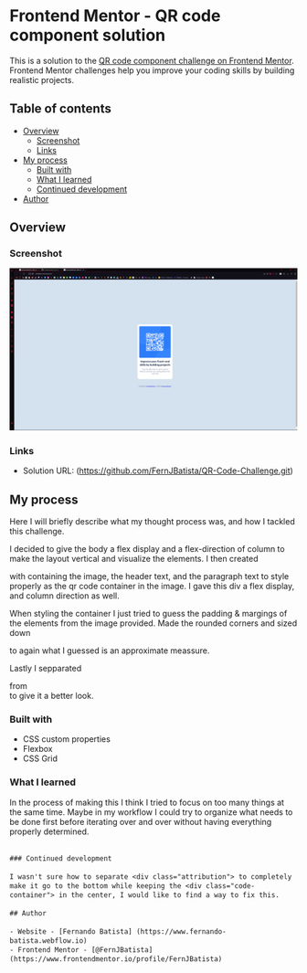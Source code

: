 # Frontend Mentor - QR code component solution

This is a solution to the [QR code component challenge on Frontend Mentor](https://www.frontendmentor.io/challenges/qr-code-component-iux_sIO_H). Frontend Mentor challenges help you improve your coding skills by building realistic projects.

## Table of contents

- [Overview](#overview)
  - [Screenshot](#screenshot)
  - [Links](#links)
- [My process](#my-process)
  - [Built with](#built-with)
  - [What I learned](#what-i-learned)
  - [Continued development](#continued-development)
- [Author](#author)



## Overview

### Screenshot
![](./screenshot-qr-code.png)



### Links
- Solution URL: (https://github.com/FernJBatista/QR-Code-Challenge.git)



## My process
Here I will briefly describe what my thought process was, and how I tackled this challenge.

  I decided to give the body a flex display and a flex-direction of column to make the layout vertical and visualize the elements. I then created <div class="code-container"> with containing the image, the header text, and the paragraph text to style properly as the qr code container in the image. I gave this div a flex display, and column direction as well. 
  
  When styling the container I just tried to guess the padding & margings of the elements from the image provided. Made the rounded corners and sized down <div class="code-container"> to again what I guessed is an approximate meassure.

  Lastly I sepparated <div class="attribution"> from <div class="code-container"> to give it a better look. 



### Built with
- CSS custom properties
- Flexbox
- CSS Grid



### What I learned
In the process of making this I think I tried to focus on too many things at the same time. Maybe in my workflow I could try to organize what needs to be done first before iterating over and over without having everything properly determined.

```

### Continued development

I wasn't sure how to separate <div class="attribution"> to completely make it go to the bottom while keeping the <div class="code-container"> in the center, I would like to find a way to fix this.

## Author

- Website - [Fernando Batista] (https://www.fernando-batista.webflow.io)
- Frontend Mentor - [@FernJBatista] (https://www.frontendmentor.io/profile/FernJBatista)

